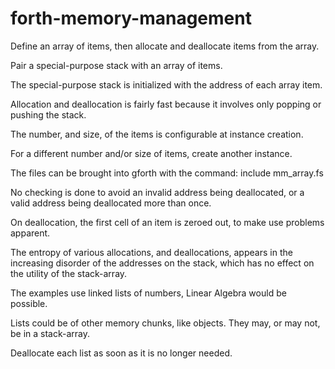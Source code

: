 # forth-memory-management
Define an array of items, then allocate and deallocate items from the array.

Pair a special-purpose stack with an array of items.

The special-purpose stack is initialized with the address of each array item.

Allocation and deallocation is fairly fast because it involves only popping or pushing the stack.

The number, and size, of the items is configurable at instance creation.

For a different number and/or size of items, create another instance.

The files can be brought into gforth with the command: include mm_array.fs

No checking is done to avoid an invalid address being deallocated, 
or a valid address being deallocated more than once.

On deallocation, the first cell of an item is zeroed out, to make use problems apparent.

The entropy of various allocations, and deallocations, appears in the increasing disorder of the
addresses on the stack, which has no effect on the utility of the stack-array.

The examples use linked lists of numbers, Linear Algebra would be possible.

Lists could be of other memory chunks, like objects. They may, or may not, be in a stack-array.

Deallocate each list as soon as it is no longer needed.
